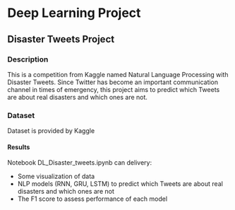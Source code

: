 # Deep Learning Project
## Disaster Tweets Project
### Description
This is a competition from Kaggle named Natural Language Processing with Disaster Tweets. 
Since Twitter has become an important communication channel in times of emergency, this project aims to predict which Tweets are about real disasters and which ones are not.
### Dataset
Dataset is provided by Kaggle
#### Results
Notebook DL_Disaster_tweets.ipynb can delivery:
- Some visualization of data
- NLP models (RNN, GRU, LSTM) to predict which Tweets are about real disasters and which ones are not
- The F1 score to assess performance of each model



